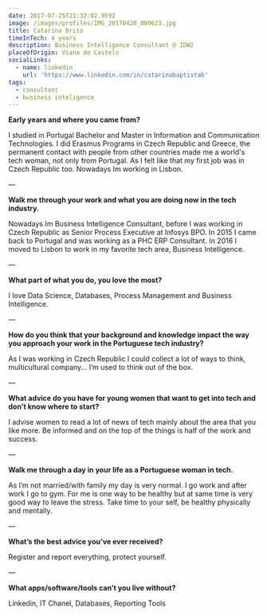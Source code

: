```yaml
---
date: 2017-07-25T21:32:02.959Z
image: /images/profiles/IMG_20170420_080623.jpg
title: Catarina Brito
timeInTech: 4 years
description: Business Intelligence Consultant @ IDW2
placeOfOrigin: Viana do Castelo
socialLinks:
  - name: linkedin
    url: 'https://www.linkedin.com/in/catarinabaptistab'
tags:
  - consultant
  - business inteligence
---
```

**Early years and where you came from?**

I studied in Portugal Bachelor and Master in Information and Communication Technologies. I did Erasmus Programs in Czech Republic and Greece, the permanent contact with people from other countries made me a world's tech woman, not only from Portugal. As I felt like that my first job was in Czech Republic too. Nowadays Im working in Lisbon.

—

**Walk me through your work and what you are doing now in the tech industry.**

Nowadays Im Business Intelligence Consultant, before I was working in Czech Republic as Senior Process Executive at Infosys BPO. In 2015 I came back to Portugal and was working as a PHC ERP Consultant. In 2016 I moved to Lisbon to work in my favorite tech area, Business Intelligence.

—

**What part of what you do, you love the most?**

I love Data Science, Databases, Process Management and Business Intelligence.

—

**How do you think that your background and knowledge impact the way you approach your work in the Portuguese tech industry?**

As I was working in Czech Republic I could collect a lot of ways to think, multicultural company... I’m used to think out of the box.

—

**What advice do you have for young women that want to get into tech and don’t know where to start?**

I advise women to read a lot of news of tech mainly about the area that you like more. Be informed and on the top of the things is half of the work and success.

—

**Walk me through a day in your life as a Portuguese woman in tech.**

As I’m not married/with family my day is very normal. I go work and after work I go to gym. For me is one way to be healthy but at same time is very good way to leave the stress. Take time to your self, be healthy physically and mentally.

—

**What’s the best advice you’ve ever received?**

Register and report everything, protect yourself.

—

**What apps/software/tools can’t you live without?**

Linkedin, IT Chanel, Databases, Reporting Tools
